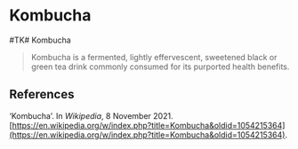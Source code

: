 # Kombucha
#TK# Kombucha
> Kombucha is a fermented, lightly effervescent, sweetened black or green tea drink commonly consumed for its purported health benefits.

## References
‘Kombucha’. In _Wikipedia_, 8 November 2021. [https://en.wikipedia.org/w/index.php?title=Kombucha&oldid=1054215364](https://en.wikipedia.org/w/index.php?title=Kombucha&oldid=1054215364).
